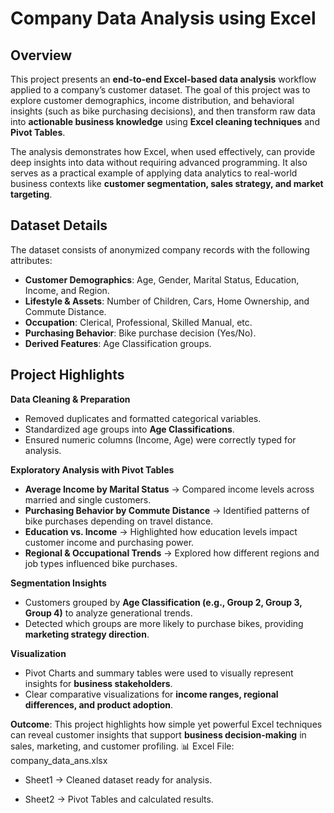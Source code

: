 # Company Data Analysis using Excel

## Overview

This project presents an **end-to-end Excel-based data analysis** workflow applied to a company’s customer dataset.
The goal of this project was to explore customer demographics, income distribution, and behavioral insights (such as bike purchasing decisions), and then transform raw data into **actionable business knowledge** using **Excel cleaning techniques** and **Pivot Tables**.

The analysis demonstrates how Excel, when used effectively, can provide deep insights into data without requiring advanced programming. It also serves as a practical example of applying data analytics to real-world business contexts like **customer segmentation, sales strategy, and market targeting**.


## Dataset Details

The dataset consists of anonymized company records with the following attributes:

* **Customer Demographics**: Age, Gender, Marital Status, Education, Income, and Region.
* **Lifestyle & Assets**: Number of Children, Cars, Home Ownership, and Commute Distance.
* **Occupation**: Clerical, Professional, Skilled Manual, etc.
* **Purchasing Behavior**: Bike purchase decision (Yes/No).
* **Derived Features**: Age Classification groups.


## Project Highlights

**Data Cleaning & Preparation**

* Removed duplicates and formatted categorical variables.
* Standardized age groups into **Age Classifications**.
* Ensured numeric columns (Income, Age) were correctly typed for analysis.

**Exploratory Analysis with Pivot Tables**

* **Average Income by Marital Status** → Compared income levels across married and single customers.
* **Purchasing Behavior by Commute Distance** → Identified patterns of bike purchases depending on travel distance.
* **Education vs. Income** → Highlighted how education levels impact customer income and purchasing power.
* **Regional & Occupational Trends** → Explored how different regions and job types influenced bike purchases.

**Segmentation Insights**

* Customers grouped by **Age Classification (e.g., Group 2, Group 3, Group 4)** to analyze generational trends.
* Detected which groups are more likely to purchase bikes, providing **marketing strategy direction**.

**Visualization**

* Pivot Charts and summary tables were used to visually represent insights for **business stakeholders**.
* Clear comparative visualizations for **income ranges, regional differences, and product adoption**.


**Outcome**:
This project highlights how simple yet powerful Excel techniques can reveal customer insights that support **business decision-making** in sales, marketing, and customer profiling.
📊 Excel File: company_data_ans.xlsx
 * Sheet1 → Cleaned dataset ready for analysis.

 * Sheet2 → Pivot Tables and calculated results.


